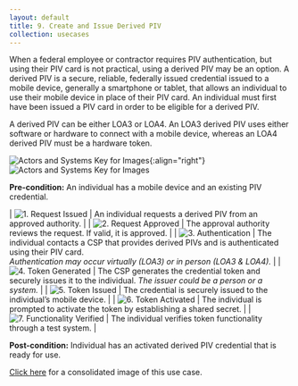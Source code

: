 ```yaml
---
layout: default
title: 9. Create and Issue Derived PIV
collection: usecases
---
```

When a federal employee or contractor requires PIV authentication, but using their PIV card is not practical, using a derived PIV may be an option. A derived PIV is a secure, reliable, federally issued credential issued to a mobile device, generally a smartphone or tablet, that allows an individual to use their mobile device in place of their PIV card. An individual must first have been issued a PIV card in order to be eligible for a derived PIV.

A derived PIV can be either LOA3 or LOA4. An LOA3 derived PIV uses either software or hardware to connect with a mobile device, whereas an LOA4 derived PIV must be a hardware token.

![Actors and Systems Key for Images](../../img/usecases/clabelissuance.png){:align="right"}
![Actors and Systems Key for Images](../../img/usecases/derivedkey.png)

**Pre-condition:** An individual has a mobile device and an existing PIV credential.

| ![1. Request Issued](../../img/usecases/derived1.png)  | An individual requests a derived PIV from an approved authority. |
| ![2. Request Approved](../../img/usecases/derived2.png)  | The approval authority reviews the request. If valid, it is approved. |
| ![3. Authentication](../../img/usecases/derived3.png)  | The individual contacts a CSP that provides derived PIVs and is authenticated using their PIV card. <br/><em> Authentication may occur virtually (LOA3) or in person (LOA3 & LOA4).</em>  |
| ![4. Token Generated](../../img/usecases/derived4.png)  | The CSP generates the credential token and securely issues it to the individual. <em>The issuer could be a person or a system.</em> |
| ![5. Token Issued](../../img/usecases/derived5.png)  | The credential is securely issued to the individual’s mobile device.  |
| ![6. Token Activated](../../img/usecases/derived6.png)  | The individual is prompted to activate the token by establishing a shared secret.  |
| ![7. Functionality Verified](../../img/usecases/derived7.png)  | The individual verifies token functionality through a test system.  |

**Post-condition:** Individual has an activated derived PIV credential that is ready for use.

[Click here](../../img/Derived.png) for a consolidated image of this use case.

